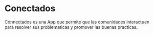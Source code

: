 # Conectados

Connectados es una App que permite que las comunidades interactuen para resolver sus problematicas y promover las buenas practicas.

